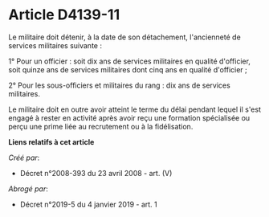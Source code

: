 # Article D4139-11

Le militaire doit détenir, à la date de son détachement, l'ancienneté de services militaires suivante :

1° Pour un officier : soit dix ans de services militaires en qualité d'officier, soit quinze ans de services militaires dont
cinq ans en qualité d'officier ;

2° Pour les sous-officiers et militaires du rang : dix ans de services militaires.

Le militaire doit en outre avoir atteint le terme du délai pendant lequel il s'est engagé à rester en activité après avoir
reçu une formation spécialisée ou perçu une prime liée au recrutement ou à la fidélisation.

**Liens relatifs à cet article**

_Créé par_:

  - Décret n°2008-393 du 23 avril 2008 - art. (V)

_Abrogé par_:

  - Décret n°2019-5 du 4 janvier 2019 - art. 1
